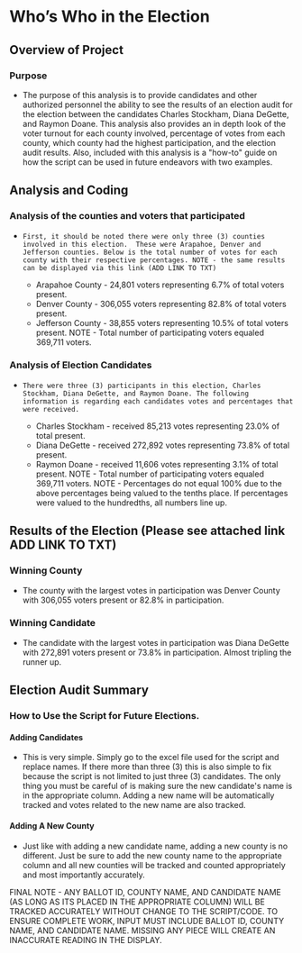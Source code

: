 # Who’s Who in the Election


## Overview of Project

### Purpose
-	The purpose of this analysis is to provide candidates and other authorized personnel the ability to see the results of an election audit for the election between the candidates Charles Stockham, Diana DeGette, and Raymon Doane.  This analysis also provides an in depth look of the voter turnout for each county involved, percentage of votes from each county, which county had the highest participation, and the election audit results. Also, included with this analysis is a "how-to" guide on how the script can be used in future endeavors with two examples. 

## Analysis and Coding

### Analysis of the counties and voters that participated

-     First, it should be noted there were only three (3) counties involved in this election.  These were Arapahoe, Denver and Jefferson counties. Below is the total number of votes for each county with their respective percentages. NOTE - the same results can be displayed via this link (ADD LINK TO TXT)
     
     - Arapahoe County - 24,801 voters representing 6.7% of total voters present.
     - Denver County - 306,055 voters representing 82.8% of total voters present.
     - Jefferson County - 38,855 voters representing 10.5% of total voters present.
          NOTE - Total number of participating voters equaled 369,711 voters.
          

### Analysis of Election Candidates

-     There were three (3) participants in this election, Charles Stockham, Diana DeGette, and Raymon Doane. The following information is regarding each candidates votes and percentages that were received. 
      
     - Charles Stockham - received 85,213 votes representing 23.0% of total present.
     - Diana DeGette - received 272,892 votes representing 73.8% of total present.
     - Raymon Doane - received 11,606 votes representing 3.1% of total present.
          NOTE - Total number of participating voters equaled 369,711 voters. 
          NOTE - Percentages do not equal 100% due to the above percentages being valued to the tenths place.  If percentages were valued to the hundredths, all numbers line up.

## Results of the Election (Please see attached link ADD LINK TO TXT)

### Winning County

- The county with the largest votes in participation was Denver County with 306,055 voters present or 82.8% in participation. 

### Winning Candidate

- The candidate with the largest votes in participation was Diana DeGette with 272,891 voters present or 73.8% in participation.  Almost tripling the runner up. 

## Election Audit Summary

### How to Use the Script for Future Elections.  
  
#### Adding Candidates 
  - This is very simple.  Simply go to the excel file used for the script and replace names.  If there more than three (3) this is also simple to fix because the script is not limited to just three (3) candidates.  The only thing you must be careful of is making sure the new candidate's name is in the appropriate column.  Adding a new name will be automatically tracked and votes related to the new name are also tracked. 
  
#### Adding A New County
  - Just like with adding a new candidate name, adding a new county is no different.  Just be sure to add the new county name to the appropriate column and all new counties will be tracked and counted appropriately and most importantly accurately. 

FINAL NOTE - ANY BALLOT ID, COUNTY NAME, AND CANDIDATE NAME (AS LONG AS ITS PLACED IN THE APPROPRIATE COLUMN) WILL BE TRACKED ACCURATELY WITHOUT CHANGE TO THE SCRIPT/CODE. TO ENSURE COMPLETE WORK, INPUT MUST INCLUDE BALLOT ID, COUNTY NAME, AND CANDIDATE NAME.  MISSING ANY PIECE WILL CREATE AN INACCURATE READING IN THE DISPLAY.  

